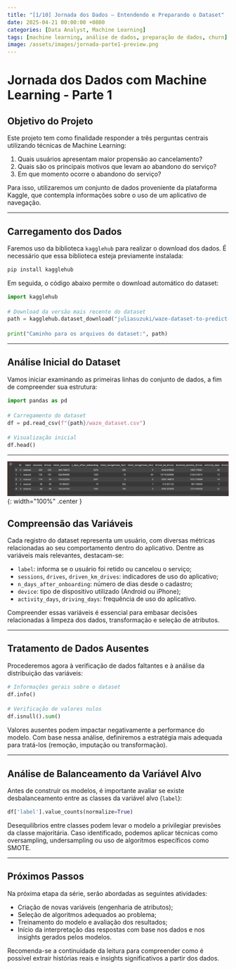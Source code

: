 ```yaml
---
title: "[1/10] Jornada dos Dados – Entendendo e Preparando o Dataset"
date: 2025-04-21 00:00:00 +0800
categories: [Data Analyst, Machine Learning]
tags: [machine learning, análise de dados, preparação de dados, churn]
image: /assets/images/jornada-parte1-preview.png
---
```




# Jornada dos Dados com Machine Learning - Parte 1

## Objetivo do Projeto

Este projeto tem como finalidade responder a três perguntas centrais utilizando técnicas de Machine Learning:

1. Quais usuários apresentam maior propensão ao cancelamento?
2. Quais são os principais motivos que levam ao abandono do serviço?
3. Em que momento ocorre o abandono do serviço?

Para isso, utilizaremos um conjunto de dados proveniente da plataforma Kaggle, que contempla informações sobre o uso de um aplicativo de navegação.

---

## Carregamento dos Dados

Faremos uso da biblioteca `kagglehub` para realizar o download dos dados. É necessário que essa biblioteca esteja previamente instalada:

```bash
pip install kagglehub
```

Em seguida, o código abaixo permite o download automático do dataset:

```python
import kagglehub

# Download da versão mais recente do dataset
path = kagglehub.dataset_download("juliasuzuki/waze-dataset-to-predict-user-churn")

print("Caminho para os arquivos do dataset:", path)
```

---

## Análise Inicial do Dataset

Vamos iniciar examinando as primeiras linhas do conjunto de dados, a fim de compreender sua estrutura:

```python
import pandas as pd

# Carregamento do dataset
df = pd.read_csv(f"{path}/waze_dataset.csv")

# Visualização inicial
df.head()
```

---
![Visualização inicial do dataset](assets/img/posts/jornada_dos_dados/df_head.jpg){: width="100%" .center }

## Compreensão das Variáveis

Cada registro do dataset representa um usuário, com diversas métricas relacionadas ao seu comportamento dentro do aplicativo. Dentre as variáveis mais relevantes, destacam-se:

- `label`: informa se o usuário foi retido ou cancelou o serviço;
- `sessions`, `drives`, `driven_km_drives`: indicadores de uso do aplicativo;
- `n_days_after_onboarding`: número de dias desde o cadastro;
- `device`: tipo de dispositivo utilizado (Android ou iPhone);
- `activity_days`, `driving_days`: frequência de uso do aplicativo.

Compreender essas variáveis é essencial para embasar decisões relacionadas à limpeza dos dados, transformação e seleção de atributos.

---

## Tratamento de Dados Ausentes

Procederemos agora à verificação de dados faltantes e à análise da distribuição das variáveis:

```python
# Informações gerais sobre o dataset
df.info()

# Verificação de valores nulos
df.isnull().sum()
```

Valores ausentes podem impactar negativamente a performance do modelo. Com base nessa análise, definiremos a estratégia mais adequada para tratá-los (remoção, imputação ou transformação).

---

## Análise de Balanceamento da Variável Alvo

Antes de construir os modelos, é importante avaliar se existe desbalanceamento entre as classes da variável alvo (`label`):

```python
df['label'].value_counts(normalize=True)
```

Desequilíbrios entre classes podem levar o modelo a privilegiar previsões da classe majoritária. Caso identificado, podemos aplicar técnicas como oversampling, undersampling ou uso de algoritmos específicos como SMOTE.

---

## Próximos Passos

Na próxima etapa da série, serão abordadas as seguintes atividades:

- Criação de novas variáveis (engenharia de atributos);
- Seleção de algoritmos adequados ao problema;
- Treinamento do modelo e avaliação dos resultados;
- Início da interpretação das respostas com base nos dados e nos insights gerados pelos modelos.

Recomenda-se a continuidade da leitura para compreender como é possível extrair histórias reais e insights significativos a partir dos dados.




